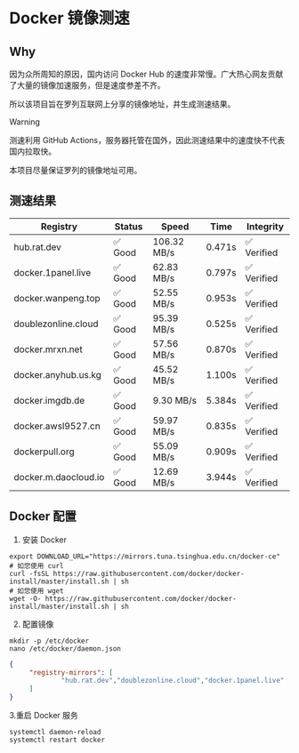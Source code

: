 # Docker 镜像测速

## Why

因为众所周知的原因，国内访问 Docker Hub 的速度非常慢。广大热心网友贡献了大量的镜像加速服务，但是速度参差不齐。


所以该项目旨在罗列互联网上分享的镜像地址，并生成测速结果。

> [!WARNING]
> 测速利用 GitHub Actions，服务器托管在国外，因此测速结果中的速度快不代表国内拉取快。
>

本项目尽量保证罗列的镜像地址可用。

## 测速结果

| Registry | Status | Speed | Time | Integrity |
|----------|--------|-------|------|-----------|
| hub.rat.dev | ✅ Good | 106.32 MB/s | 0.471s | ✅ Verified |
| docker.1panel.live | ✅ Good | 62.83 MB/s | 0.797s | ✅ Verified |
| docker.wanpeng.top | ✅ Good | 52.55 MB/s | 0.953s | ✅ Verified |
| doublezonline.cloud | ✅ Good | 95.39 MB/s | 0.525s | ✅ Verified |
| docker.mrxn.net | ✅ Good | 57.56 MB/s | 0.870s | ✅ Verified |
| docker.anyhub.us.kg | ✅ Good | 45.52 MB/s | 1.100s | ✅ Verified |
| docker.imgdb.de | ✅ Good | 9.30 MB/s | 5.384s | ✅ Verified |
| docker.awsl9527.cn | ✅ Good | 59.97 MB/s | 0.835s | ✅ Verified |
| dockerpull.org | ✅ Good | 55.09 MB/s | 0.909s | ✅ Verified |
| docker.m.daocloud.io | ✅ Good | 12.69 MB/s | 3.944s | ✅ Verified |

## Docker 配置

1. 安装 Docker
```shell
export DOWNLOAD_URL="https://mirrors.tuna.tsinghua.edu.cn/docker-ce"
# 如您使用 curl
curl -fsSL https://raw.githubusercontent.com/docker/docker-install/master/install.sh | sh
# 如您使用 wget
wget -O- https://raw.githubusercontent.com/docker/docker-install/master/install.sh | sh
```

2. 配置镜像

```shell
mkdir -p /etc/docker
nano /etc/docker/daemon.json
```

```json
{
     "registry-mirrors": [
             "hub.rat.dev","doublezonline.cloud","docker.1panel.live"
     ]
}
```

 3.重启 Docker 服务
```shell
systemctl daemon-reload
systemctl restart docker
```
